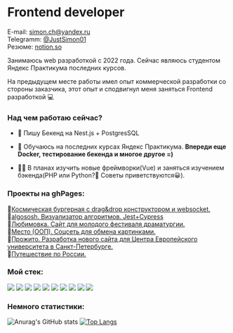 # Frontend developer
E-mail: <a href="mailto:simon.ch@yandex.ru">simon.ch@yandex.ru</a>  
Telegramm: <a href="https://t.me/JustSimon01">@JustSimon01</a>  
Резюме: <a href="https://careful-wasp-426.notion.site/a90f3ddb7aeb4f909d1931182600b810">notion.so</a>  
<p>Занимаюсь web разработкой с 2022 года. Сейчас являюсь студентом Яндекс Практикума последних курсов.</p>
<p>На предыдущем месте работы имел опыт коммерческой разработки со стороны заказчика, этот опыт и сподвигнул меня заняться Frontend разработкой 💻</p>

### Над чем работаю сейчас?
- 🔭 Пишу Бекенд на Nest.js + PostgresSQL

- 🌱 Обучаюсь на последних курсах Яндекс Практикума. **Впереди еще Docker, тестирование бекенда и многое другое =)**

- 👨‍💻 В планах изучить новые фреймворки(Vue) и заняться изучением бэкенда(PHP или Python?🤔 Советы приветствуются😀).
### Проекты на ghPages:
 📌<a href="https://justsimon01.github.io/Stellar-burgers/">Космическая бургерная с drag&drop конструктором и websocket.</a>  
 📌<a href="https://justsimon01.github.io/algososh/">algososh. Визуализатор алгоритмов. Jest+Cypress</a>  
 📌<a href="https://justsimon01.github.io/lubimovka-project/">Любимовка. Сайт для молодого фестиваля драматургии.</a>  
 📌<a href="https://justsimon01.github.io/mesto-project-oop/">Место (ООП). Соцсеть для обмена картинками.</a>  
 📌<a href="https://justsimon01.github.io/Prozito/">Прожито. Разработка нового сайта для Центра Европейского университета в Санкт-Петербурге.</a>  
 📌<a href="https://justsimon01.github.io/russian-travel/">Путешествие по России.</a> 

### Мой стек:
<p align="left">
  <img src="https://img.shields.io/badge/Javascript-323232?style=for-the-badge&logo=javascript&logoColor=yellow" />
  <img src="https://img.shields.io/badge/Typescript-323232?style=for-the-badge&logo=typescript&logoColor=blue" />
  <img src="https://img.shields.io/badge/React-323232?style=for-the-badge&logo=react&logoColor=61DAFB" />
  <img src="https://img.shields.io/badge/redux-323232?style=for-the-badge&logo=redux&logoColor=764ABC" />
  <img src="https://img.shields.io/badge/React router-323232?style=for-the-badge&logo=react router&logoColor=CA4245" />
  <img src="https://img.shields.io/badge/HTML5-323232?style=for-the-badge&logo=html5&logoColor=E34F26" />
  <img src="https://img.shields.io/badge/CSS3-323232?style=for-the-badge&logo=css3&logoColor=1572B6" />
  <img src="https://img.shields.io/badge/SASS-323232?style=for-the-badge&logo=sass&logoColor=CC6699" />
  <img src="https://img.shields.io/badge/Webpack-323232?style=for-the-badge&logo=webpack&logoColor=8DD6F9" />
  <img src="https://img.shields.io/badge/Figma-323232?style=for-the-badge&logo=figma&logoColor=F24E1E" />
</p>

### Немного статистики:
![Anurag's GitHub stats](https://github-readme-stats.vercel.app/api?username=JustSimon01&show_icons=true&theme=darcula&hide=issues&rank_icon=github)
[![Top Langs](https://github-readme-stats.vercel.app/api/top-langs/?username=JustSimon01&layout=compact&theme=darcula)](https://github.com/anuraghazra/github-readme-stats)
